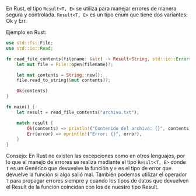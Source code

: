 En Rust, el tipo `Result<T, E>` se utiliza para manejar errores de manera segura y controlada\.
`Result<T, E>` es un tipo enum que tiene dos variantes: Ok y Err\.

Ejemplo en Rust:

```rust
use std::fs::File;
use std::io::Read;

fn read_file_contents(filename: &str) -> Result<String, std::io::Error> {
    let mut file = File::open(filename)?;

    let mut contents = String::new();
    file.read_to_string(&mut contents)?;

    Ok(contents)
}

fn main() {
    let result = read_file_contents("archivo.txt");

    match result {
        Ok(contents) => println!("Contenido del archivo: {}", contents),
        Err(error) => eprintln!("Error: {}", error),
    }
}
```
Consejo: En Rust no existen las excepciones como en otros lenguajes, por lo que el manejo de errores se realiza mediante el tipo `Result<T, E>` donde `T` es un Genérico
que devuvelve la función y `E` es el tipo de error que devuelve la función si algo salió mal\.
También podemos utilizar el operador `?` para propagar errores siempre y cuando los tipos de datos que devuelven el Result de la función coincidan con los de nuestro tipo Result\.